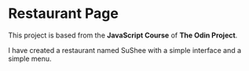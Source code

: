 # Restaurant Page

This project is based from the **JavaScript Course** of **The Odin Project**.

I have created a restaurant named SuShee with a simple interface and a simple menu.
